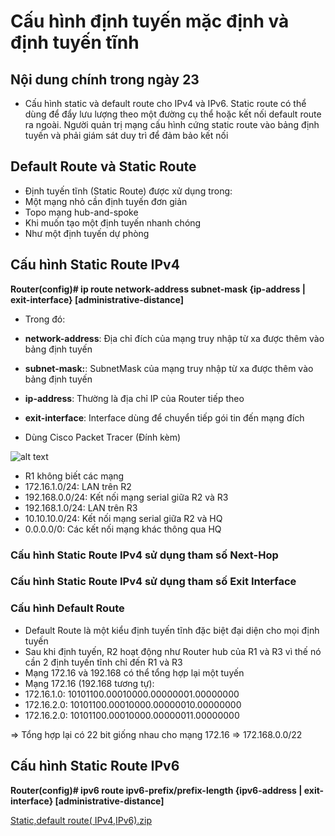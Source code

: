 # Cấu hình định tuyến mặc định và định tuyến tĩnh 

## Nội dung chính trong ngày 23

- Cấu hình static và default route cho IPv4 và IPv6. Static route có thể dùng để đẩy lưu lượng theo một đường cụ thể hoặc kết nối default route ra ngoài. Người quản trị mạng cấu hình cứng static route vào bảng định tuyến và phải giám sát duy trì để đảm bảo kết nối

## Default Route và Static Route
- Định tuyến tĩnh (Static Route) được xử dụng trong:
 - Một mạng nhỏ cần định tuyến đơn giản
 - Topo mạng hub-and-spoke
 - Khi muốn tạo một định tuyến nhanh chóng
 - Như một định tuyến dự phòng

## Cấu hình Static Route IPv4
**Router(config)# ip route network-address subnet-mask {ip-address | exit-interface} [administrative-distance]**
- Trong đó: 
 - **network-address**: Địa chỉ đích của mạng truy nhập từ xa được thêm vào bảng định tuyến  
 - **subnet-mask:**: SubnetMask của mạng truy nhập từ xa được thêm vào bảng định tuyến
 - **ip-address**: Thường là địa chỉ IP của Router tiếp theo
 - **exit-interface**: Interface dùng để chuyển tiếp gói tin đến mạng đích 
 
- Dùng Cisco Packet Tracer (Đính kèm)

![alt text](https://i.imgur.com/Wr4kNGf.png)
- R1 không biết các mạng 
 - 172.16.1.0/24: LAN trên R2
 - 192.168.0.0/24: Kết nối mạng serial giữa R2 và R3 
 - 192.168.1.0/24: LAN trên R3
 - 10.10.10.0/24: Kết nối mạng serial giữa R2 và HQ 
 - 0.0.0.0/0: Các kết nối mạng khác thông qua HQ
### Cấu hình Static Route IPv4 sử dụng tham số Next-Hop
### Cấu hình Static Route IPv4 sử dụng tham số Exit Interface
### Cấu hình Default Route
- Default Route là một kiểu định tuyến tĩnh đặc biệt đại diện cho mọi định tuyến
- Sau khi định tuyến, R2 hoạt động như Router hub của R1 và R3 vì thế nó cần 2 định tuyến tĩnh chỉ đến R1 và R3
- Mạng 172.16 và 192.168 có thể tổng hợp lại một tuyến
 - Mạng 172.16 (192.168 tương tự):
  - 172.16.1.0: 10101100.00010000.00000001.00000000
  - 172.16.2.0: 10101100.00010000.00000010.00000000
  - 172.16.2.0: 10101100.00010000.00000011.00000000
  
  => Tổng hợp lại có 22 bit giống nhau cho mạng 172.16 => 172.168.0.0/22

## Cấu hình Static Route IPv6
**Router(config)# ipv6 route ipv6-prefix/prefix-length {ipv6-address | exit-interface} [administrative-distance]**

[Static,default route( IPv4,IPv6).zip](https://github.com/khoa861996/31DaysCCNA/files/6165539/Static.default.route.IPv4.IPv6.zip)
